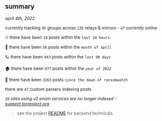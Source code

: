 
## summary
_april 4th, 2022_

currently tracking `95` groups across `135` relays & mirrors - _`47` currently online_

⏲ there have been `18` posts within the `last 24 hours`

🦈 there have been `56` posts within the `month of april`

🪐 there have been `943` posts within the `last 90 days`

🏚 there have been `977` posts within the `year of 2022`

🦕 there have been `3263` posts `since the dawn of ransomwatch`

there are `47` custom parsers indexing posts

_`20` sites using v2 onion services are no longer indexed - [support.torproject.org](https://support.torproject.org/onionservices/v2-deprecation/)_

> see the project [README](https://github.com/thetanz/ransomwatch#ransomwatch--) for backend technicals

